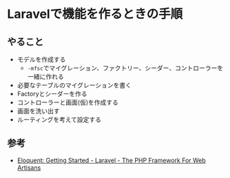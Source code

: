 # Laravelで機能を作るときの手順

## やること

- モデルを作成する
  - `-mfsc`でマイグレーション、ファクトリー、シーダー、コントローラーを一緒に作れる
- 必要なテーブルのマイグレーションを書く
- Factoryとシーダーを作る
- コントローラーと画面(仮)を作成する
- 画面を洗い出す
- ルーティングを考えて設定する

## 参考

- [Eloquent: Getting Started - Laravel - The PHP Framework For Web Artisans](https://laravel.com/docs/8.x/eloquent#generating-model-classes)

